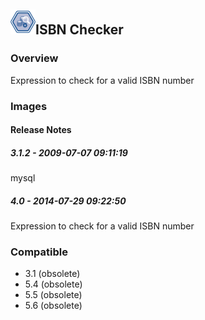 ## <img src='./logo.jpg' width='40' height='40'>ISBN Checker

### Overview
Expression to check for a valid ISBN number
### Images




#### Release Notes

##### 3.1.2 - 2009-07-07 09:11:19
mysql
##### 4.0 - 2014-07-29 09:22:50
Expression to check for a valid ISBN number
### Compatible
 -  3.1 (obsolete)
 -   5.4 (obsolete)
 -   5.5 (obsolete)
 -   5.6 (obsolete)